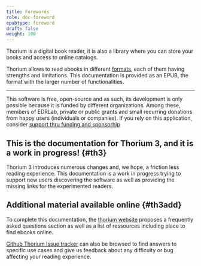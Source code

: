 ```yaml
---
title: Forewords
role: doc-foreword
epubtype: foreword
draft: false
weight: 100
---
```


Thorium is a digital book reader, it is also a library where you can
store your books and access to online catalogs.

Thorium allows to read ebooks in different [formats](../406_formats/index.xhtml),
each of them having strengths and limitations. This documentation is
provided as an EPUB, the format with the larger number of
functionalities.

------------------------------------------------------------------------

This software is free, open-source and as such, its development is only
possible because it is funded by different organizations. Among these,
members of EDRLab, private or public grants and small recurring
donations from happy users (individuals or companies). If you rely on
this application, consider [support thru funding and sponsorhip](https://thorium.edrlab.org/en/th3/900_about_thorium/901_thorium-sponsorship/)


## This is the documentation for Thorium 3, and it is a work in progress! {#th3}

Thorium 3 introduces numerous changes and, we hope, a friction less
reading experience. This documentation is a work in progress trying to
support new users discovering the software as well as providing the
missing links for the experimented readers.

## Additional material available online {#th3add}

To complete this documentation, the [thorium
website](https://thorium.edrlab.org) proposes a frequently asked
questions section as well as a list of ressources including place to
find ebooks online.

[Github Thorium Issue
tracker](https://github.com/edrlab/thorium-reader/issues) can also be
browsed to find answers to specific use cases and give us feedback about
any difficulty or bug affecting your reading experience.

